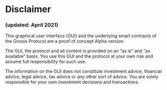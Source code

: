 # Disclaimer

### (updated: April 2021)

This graphical user interface (GUI) and the underlying smart contracts of the Gnosis Protocol are a proof of concept Alpha version. 

The GUI, the protocol and all content is provided on an “as is” and “as available” basis. You use this GUI and the protocol at your own risk and assume full responsibility for such use. 

The information on the GUI does not constitute investment advice, financial advice, legal advice, tax advice or any other sort of advice. You are solely responsible for your own investment decisions and transactions.

